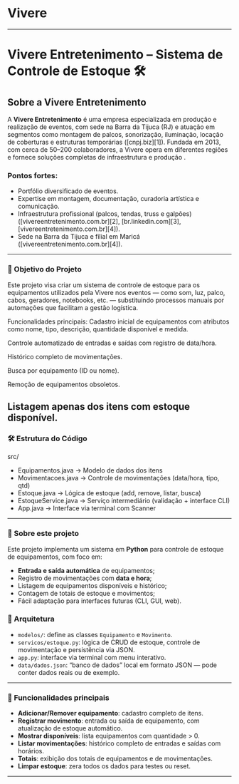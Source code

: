 # Vivere
---

# Vivere Entretenimento – Sistema de Controle de Estoque 🛠️

## Sobre a Vivere Entretenimento

A **Vivere Entretenimento** é uma empresa especializada em produção e realização de eventos, com sede na Barra da Tijuca (RJ) e atuação em segmentos como montagem de palcos, sonorização, iluminação, locação de coberturas e estruturas temporárias ([cnpj.biz][1]). Fundada em 2013, com cerca de 50–200 colaboradores, a Vivere opera em diferentes regiões e fornece soluções completas de infraestrutura e produção .

### Pontos fortes:

* Portfólio diversificado de eventos.
* Expertise em montagem, documentação, curadoria artística e comunicação.
* Infraestrutura profissional (palcos, tendas, truss e galpões) ([vivereentretenimento.com.br][2], [br.linkedin.com][3], [vivereentretenimento.com.br][4]).
* Sede na Barra da Tijuca e filial em Maricá ([vivereentretenimento.com.br][4]).

---
### 🎯 Objetivo do Projeto
Este projeto visa criar um sistema de controle de estoque para os equipamentos utilizados pela Vivere nos eventos — como som, luz, palco, cabos, geradores, notebooks, etc. — substituindo processos manuais por automações que facilitam a gestão logística.

Funcionalidades principais:
Cadastro inicial de equipamentos com atributos como nome, tipo, descrição, quantidade disponível e medida.

Controle automatizado de entradas e saídas com registro de data/hora.

Histórico completo de movimentações.

Busca por equipamento (ID ou nome).

Remoção de equipamentos obsoletos.

Listagem apenas dos itens com estoque disponível.
---
### 🛠️ Estrutura do Código
src/
* Equipamentos.java          -> Modelo de dados dos itens
* Movimentacoes.java         -> Controle de movimentações (data/hora, tipo, qtd)
* Estoque.java               -> Lógica de estoque (add, remove, listar, busca)
* EstoqueService.java        -> Serviço intermediário (validação + interface CLI)
* App.java                   -> Interface via terminal com Scanner
---
### 🚀 Sobre este projeto

Este projeto implementa um sistema em **Python** para controle de estoque de equipamentos, com foco em:

* **Entrada e saída automática** de equipamentos;
* Registro de movimentações com **data e hora**;
* Listagem de equipamentos disponíveis e histórico;
* Contagem de totais de estoque e movimentos;
* Fácil adaptação para interfaces futuras (CLI, GUI, web).

### 🧩 Arquitetura

* `modelos/`: define as classes `Equipamento` e `Movimento`.
* `servicos/estoque.py`: lógica de CRUD de estoque, controle de movimentação e persistência via JSON.
* `app.py`: interface via terminal com menu interativo.
* `data/dados.json`: “banco de dados” local em formato JSON — pode conter dados reais ou de exemplo.

---

### 📘 Funcionalidades principais

* **Adicionar/Remover equipamento**: cadastro completo de itens.
* **Registrar movimento**: entrada ou saída de equipamento, com atualização de estoque automático.
* **Mostrar disponíveis**: lista equipamentos com quantidade > 0.
* **Listar movimentações**: histórico completo de entradas e saídas com horários.
* **Totais**: exibição dos totais de equipamentos e de movimentações.
* **Limpar estoque**: zera todos os dados para testes ou reset.

---



